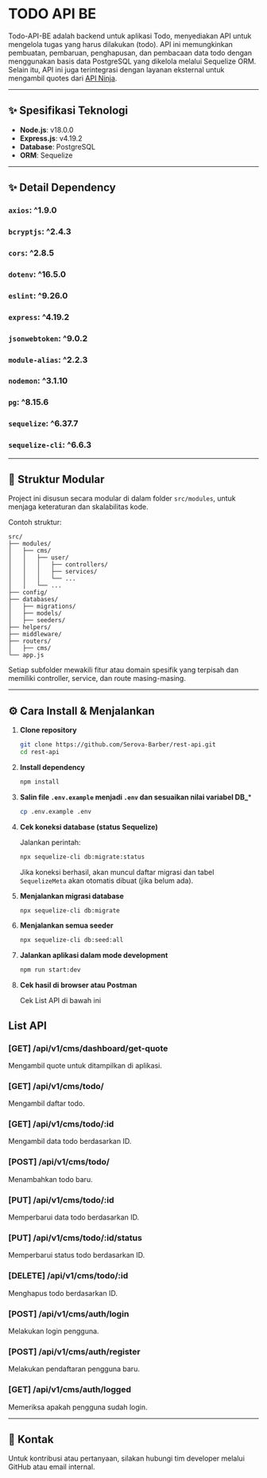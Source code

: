 # TODO API BE

Todo-API-BE adalah backend untuk aplikasi Todo, menyediakan API untuk mengelola tugas yang harus dilakukan (todo). API ini memungkinkan pembuatan, pembaruan, penghapusan, dan pembacaan data todo dengan menggunakan basis data PostgreSQL yang dikelola melalui Sequelize ORM. Selain itu, API ini juga terintegrasi dengan layanan eksternal untuk mengambil quotes dari [API Ninja](https://api.api-ninjas.com).

---

## ✨ Spesifikasi Teknologi

- **Node.js**: v18.0.0
- **Express.js**: v4.19.2
- **Database**: PostgreSQL
- **ORM**: Sequelize

---

## ✨ Detail Dependency

### `axios`: ^1.9.0

### `bcryptjs`: ^2.4.3

### `cors`: ^2.8.5

### `dotenv`: ^16.5.0

### `eslint`: ^9.26.0

### `express`: ^4.19.2

### `jsonwebtoken`: ^9.0.2

### `module-alias`: ^2.2.3

### `nodemon`: ^3.1.10

### `pg`: ^8.15.6

### `sequelize`: ^6.37.7

### `sequelize-cli`: ^6.6.3


---

## 📁 Struktur Modular

Project ini disusun secara modular di dalam folder `src/modules`, untuk menjaga keteraturan dan skalabilitas kode.

Contoh struktur:

```
src/
├── modules/
│   ├── cms/
│   │   ├── user/
│   │   │   ├── controllers/
│   │   │   ├── services/
│   │   │   └── ...
│   │   └── ...
├── config/
├── databases/
│   ├── migrations/
│   ├── models/
│   ├── seeders/
├── helpers/
├── middleware/
├── routers/
│   ├── cms/
└── app.js
```

Setiap subfolder mewakili fitur atau domain spesifik yang terpisah dan memiliki controller, service, dan route masing-masing.

---

## ⚙️ Cara Install & Menjalankan

1. **Clone repository**

   ```bash
   git clone https://github.com/Serova-Barber/rest-api.git
   cd rest-api
   ```

2. **Install dependency**

   ```bash
   npm install
   ```

3. **Salin file `.env.example` menjadi `.env` dan sesuaikan nilai variabel DB\_**\*

   ```bash
   cp .env.example .env
   ```

4. **Cek koneksi database (status Sequelize)**

   Jalankan perintah:

   ```bash
   npx sequelize-cli db:migrate:status
   ```

   Jika koneksi berhasil, akan muncul daftar migrasi dan tabel `SequelizeMeta` akan otomatis dibuat (jika belum ada).

5. **Menjalankan migrasi database**

   ```bash
   npx sequelize-cli db:migrate
   ```

6. **Menjalankan semua seeder**

   ```bash
   npx sequelize-cli db:seed:all
   ```

7. **Jalankan aplikasi dalam mode development**

   ```bash
   npm run start:dev
   ```

8. **Cek hasil di browser atau Postman**

   Cek List API di bawah ini
## List API

### [GET] /api/v1/cms/dashboard/get-quote
Mengambil quote untuk ditampilkan di aplikasi.

### [GET] /api/v1/cms/todo/
Mengambil daftar todo.

### [GET] /api/v1/cms/todo/:id
Mengambil data todo berdasarkan ID.

### [POST] /api/v1/cms/todo/
Menambahkan todo baru.

### [PUT] /api/v1/cms/todo/:id
Memperbarui data todo berdasarkan ID.

### [PUT] /api/v1/cms/todo/:id/status
Memperbarui status todo berdasarkan ID.

### [DELETE] /api/v1/cms/todo/:id
Menghapus todo berdasarkan ID.

### [POST] /api/v1/cms/auth/login
Melakukan login pengguna.

### [POST] /api/v1/cms/auth/register
Melakukan pendaftaran pengguna baru.

### [GET] /api/v1/cms/auth/logged
Memeriksa apakah pengguna sudah login.



---

## 📢 Kontak

Untuk kontribusi atau pertanyaan, silakan hubungi tim developer melalui GitHub atau email internal.
